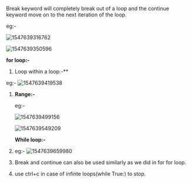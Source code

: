 Break keyword will completely break out of a loop and the continue keyword move on to the next iteration of the loop.

eg:-

![1547639316762](https://github.com/adityakuppa26/Python-Notes/blob/lalith_notes/images/1547639316762.png)

![1547639350596](https://github.com/adityakuppa26/Python-Notes/blob/lalith_notes/images/1547639350596.png)

**for loop:-**

1. Loop within a loop:-**

eg:- ![1547639419538](https://github.com/adityakuppa26/Python-Notes/blob/lalith_notes/images/1547639419538.png)

1. **Range:-**

   eg:- 

   ![1547639499156](https://github.com/adityakuppa26/Python-Notes/blob/lalith_notes/images/1547639499156.png)

   ![1547639549209](https://github.com/adityakuppa26/Python-Notes/blob/lalith_notes/images/1547639549209.png)

   **While loop:-**

1. eg:- ![1547639659980](https://github.com/adityakuppa26/Python-Notes/blob/lalith_notes/images/1547639659980.png)

   

2. Break and continue can also be used similarly as we did in for for loop.

3. use ctrl+c in case of infinte loops(while True:) to stop.
